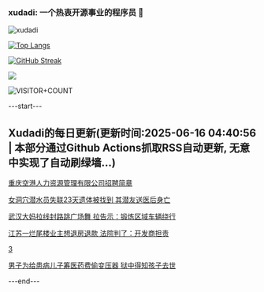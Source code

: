 ### xudadi: 一个热衷开源事业的程序员 👋

![xudadi](https://github-readme-stats-git-masterorgs-github-readme-stats-team.vercel.app/api?username=xudadi)

[![Top Langs](https://github-readme-stats.vercel.app/api/top-langs/?username=xudadi)](https://github.com/anuraghazra/github-readme-stats)

[![GitHub Streak](https://streak-stats.demolab.com?user=xudadi&locale=zh_Hans)](https://git.io/streak-stats)

![](https://raw.githubusercontent.com/xudadi/xudadi/main/assets/github-contribution-grid-snake.svg)

![VISITOR+COUNT](https://komarev.com/ghpvc/?username=xudadi&label=VISITOR+COUNT)


---start---

## Xudadi的每日更新(更新时间:2025-06-16 04:40:56 | 本部分通过Github Actions抓取RSS自动更新, 无意中实现了自动刷绿墙...)

[重庆空港人力资源管理有限公司招聘简章](https://www.gongkaoleida.com/article/2451464)

[女洞穴潜水员失联23天遗体被找到 其潜友送医后身亡](https://m.163.com/news/article/K24F80LM05345ARG.html)

[武汉大妈拉线封路跳广场舞 拉告示：锻炼区域车辆绕行](https://m.163.com/news/article/K2457RNR05561G0D.html)

[江苏一烂尾楼业主想退房退款 法院判了：开发商担责](https://m.163.com/news/article/K23VGLFV0514BE2Q.html)

[3](https://m.163.com/touch/news/sub/domestic)

[男子为给患病儿子筹医药费偷变压器 狱中得知孩子去世](https://m.163.com/news/article/K23SS1RQ00019B3E.html)

---end---
